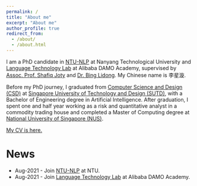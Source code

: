```yaml
---
permalink: /
title: "About me"
excerpt: "About me"
author_profile: true
redirect_from:
  - /about/
  - /about.html
---
```


I am a PhD candidate in [NTU-NLP](https://ntunlpsg.github.io) at Nanyang Technological University and [Language Technology Lab](https://damo.alibaba.com/labs/language-technology) at Alibaba DAMO Academy, supervised by [Assoc. Prof. Shafiq Joty](https://raihanjoty.github.io) and [Dr. Bing Lidong](https://lidongbing.github.io). My Chinese name is 李星漩.

Before my PhD journey, I graduated from [Computer Science and Design (CSD)](https://istd.sutd.edu.sg/) at [Singapore University of Technology and Design (SUTD)](https://www.sutd.edu.sg/),
with a Bachelor of Engineering degree in Artificial Intelligence.
After graduation, I spent one and half year working as a risk and quantitative analyst in a commodity trading house and
completed a Master of Computing degree at [National University of Singapore (NUS)](https://www.comp.nus.edu.sg/).

<!-- Research Interest -->

[My CV is here.](http://xingxuanli.github.io/files/cv_lixingxuan.pdf)

News
====
* Aug-2021 - Join [NTU-NLP](https://ntunlpsg.github.io) at NTU.
* Aug-2021 - Join [Language Technology Lab](https://damo.alibaba.com/labs/language-technology) at Alibaba DAMO Academy.

<br />
<br />
<div align="center">
<script type='text/javascript' id='clustrmaps' src='//cdn.clustrmaps.com/map_v2.js?cl=080808&w=450&t=n&d=N_xEFBEwpQfbPYu2LUGSWXNkZVJYkwCV8yS_L3UKptU&co=ffffff&cmo=3acc3a&cmn=ff5353&ct=808080'></script>
</div>
